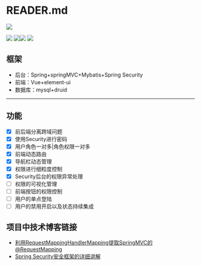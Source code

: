 # READER.md

![](https://raw.githubusercontent.com/cuifuan/ssm-demo/master/ssm-view/static/favicon.ico)

![](https://img.shields.io/github/stars/cuifuan/ssm-demo.svg) ![](https://img.shields.io/github/forks/cuifuan/ssm-demo.svg)![](https://img.shields.io/github/tag/cuifuan/ssm-demo.svg) ![](https://img.shields.io/github/issues/cuifuan/ssm-demo.svg)

## 框架
- 后台：Spring+springMVC+Mybatis+Spring Security
- 前端：Vue+element-ui
- 数据库：mysql+druid
----------
## 功能
- [x] 前后端分离跨域问题
- [x] 使用Security进行密码
- [x] 用户角色一对多|角色权限一对多
- [x] 前端动态路由
- [x] 导航栏动态管理
- [x] 权限进行细粒度控制
- [x] Security后台的权限异常处理
- [ ] 权限的可视化管理
- [ ] 前端按钮的权限控制
- [ ] 用户的单点登陆
- [ ] 用户的禁用开启以及状态持续集成

## 项目中技术博客链接

- [利用RequestMappingHandlerMapping提取SpringMVC的@RequestMapping](https://blog.csdn.net/jdk2006/article/details/51500831 "利用RequestMappingHandlerMapping提取SpringMVC的@RequestMapping")
- [Spring Security安全框架的详细讲解](https://github.com/qq1623299667/SpringBootSecurityDemo/blob/master/README.md "Spring Security安全框架的详细讲解")